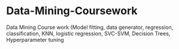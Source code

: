 # Data-Mining-Coursework
Data Mining Course work (Model fitting, data generator, regression, classification, KNN, logistic regression, SVC-SVM, Decision Trees, Hyperparameter tuning
